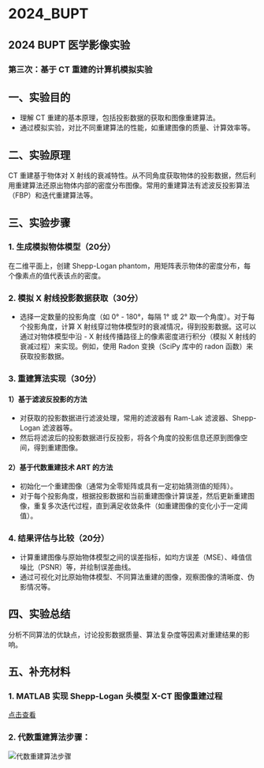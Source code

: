 # 2024_BUPT
## 2024 BUPT 医学影像实验
### 第三次：基于 CT 重建的计算机模拟实验

## 一、实验目的
- 理解 CT 重建的基本原理，包括投影数据的获取和图像重建算法。
- 通过模拟实验，对比不同重建算法的性能，如重建图像的质量、计算效率等。

## 二、实验原理
CT 重建基于物体对 X 射线的衰减特性。从不同角度获取物体的投影数据，然后利用重建算法还原出物体内部的密度分布图像。常用的重建算法有滤波反投影算法（FBP）和迭代重建算法等。

## 三、实验步骤

### 1. 生成模拟物体模型（20分）
在二维平面上，创建 Shepp-Logan phantom，用矩阵表示物体的密度分布，每个像素点的值代表该点的密度。

### 2. 模拟 X 射线投影数据获取（30分）
- 选择一定数量的投影角度（如 0° - 180°，每隔 1° 或 2° 取一个角度）。对于每个投影角度，计算 X 射线穿过物体模型时的衰减情况，得到投影数据。这可以通过对物体模型中沿 - X 射线传播路径上的像素密度进行积分（模拟 X 射线的衰减过程）来实现。例如，使用 Radon 变换（SciPy 库中的 radon 函数）来获取投影数据。

### 3. 重建算法实现（30分）
#### 1）基于滤波反投影的方法
- 对获取的投影数据进行滤波处理，常用的滤波器有 Ram-Lak 滤波器、Shepp-Logan 滤波器等。
- 然后将滤波后的投影数据进行反投影，将各个角度的投影信息还原到图像空间，得到重建图像。

#### 2）基于代数重建技术 ART 的方法
- 初始化一个重建图像（通常为全零矩阵或具有一定初始猜测值的矩阵）。
- 对于每个投影角度，根据投影数据和当前重建图像计算误差，然后更新重建图像，重复多次迭代过程，直到满足收敛条件（如重建图像的变化小于一定阈值）。

### 4. 结果评估与比较（20分）
- 计算重建图像与原始物体模型之间的误差指标，如均方误差（MSE）、峰值信噪比（PSNR）等，并绘制误差曲线。
- 通过可视化对比原始物体模型、不同算法重建的图像，观察图像的清晰度、伪影情况等。

## 四、实验总结
分析不同算法的优缺点，讨论投影数据质量、算法复杂度等因素对重建结果的影响。

## 五、补充材料
### 1. MATLAB 实现 Shepp-Logan 头模型 X-CT 图像重建过程
[点击查看](https://www.jianshu.com/p/b53aab73642e)

### 2. 代数重建算法步骤：
![代数重建算法步骤](https://github.com/user-attachments/assets/ab97f929-196c-4cff-a7c1-8851c99d703a)
